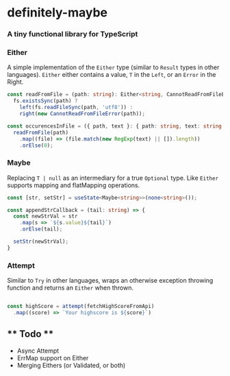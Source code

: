 # definitely-maybe

### A tiny functional library for TypeScript

### Either

A simple implementation of the `Either` type (similar to `Result` types in other languages).
`Either` either contains a value, `T` in the `Left`, or an `Error` in the Right.

```typescript
const readFromFile = (path: string): Either<string, CannotReadFromFileError> =>
  fs.existsSync(path) ?
    left(fs.readFileSync(path, 'utf8')) :
    right(new CannotReadFromFileError(path));

const occurencesInFile = ({ path, text }: { path: string, text: string }): number =>
  readFromFile(path)
    .map((file) => (file.match(new RegExp(text) || []).length))
    .orElse(0);
``` 

### Maybe

Replacing `T | null` as an intermediary for a true `Optional` type. Like `Either` supports mapping and flatMapping
operations.

```typescript
const [str, setStr] = useState<Maybe<string>>(none<string>());

const appendStrCallback = (tail: string) => {
  const newStrVal = str
    .map(s => `${s.value}${tail}`)
    .orElse(tail);

  setStr(newStrVal);
}

```

### Attempt

Similar to `Try` in other languages, wraps an otherwise exception throwing function and returns an `Either` when thrown.

```typescript

const highScore = attempt(fetchHighScoreFromApi)
  .map((score) => `Your highscore is ${score}`)

```

## ** Todo **

- Async Attempt
- ErrMap support on Either
- Merging Eithers (or Validated, or both)